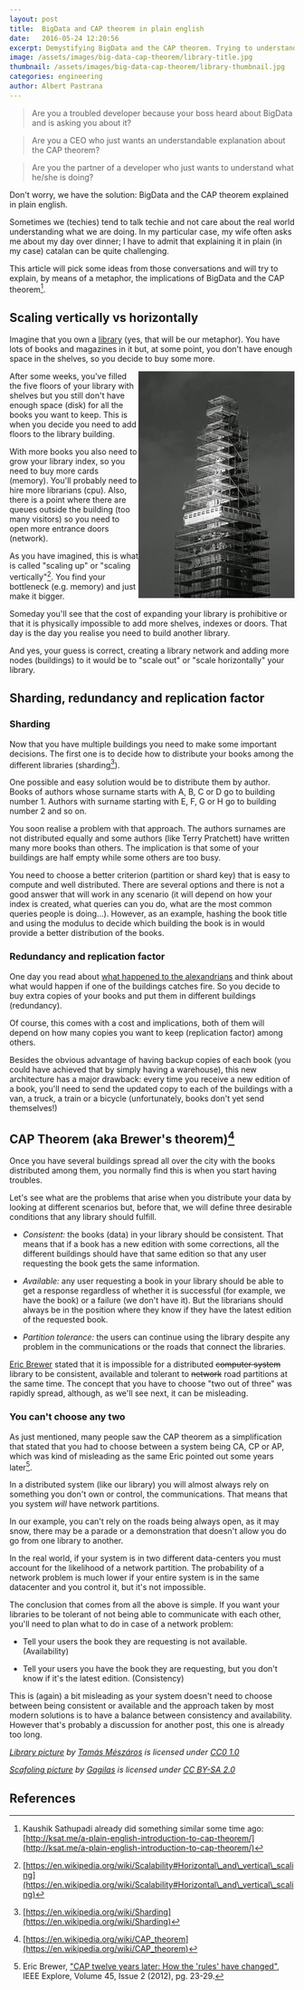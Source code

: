 ```yaml
---
layout: post
title:  BigData and CAP theorem in plain english
date:   2016-05-24 12:20:56
excerpt: Demystifying BigData and the CAP theorem. Trying to understand them by means of a metaphor.
image: /assets/images/big-data-cap-theorem/library-title.jpg
thumbnail: /assets/images/big-data-cap-theorem/library-thumbnail.jpg
categories: engineering
author: Albert Pastrana
---
```


> Are you a troubled developer because your boss heard about BigData and is asking you about it?

> Are you a CEO who just wants an understandable explanation about the CAP theorem?

> Are you the partner of a developer who just wants to understand what he/she is doing?

Don't worry, we have the solution: BigData and the CAP theorem explained in plain english.

Sometimes we (techies) tend to talk techie and not care about the real world understanding what we are doing. In my particular case, my wife often asks me about my day over dinner; I have to admit that explaining it in plain (in my case) catalan can be quite challenging.

This article will pick some ideas from those conversations and will try to explain, by means of a metaphor, the implications of BigData and the CAP theorem[^other].

## Scaling vertically vs horizontally

Imagine that you own a [library](https://en.wikipedia.org/wiki/Library) (yes, that will be our metaphor). You have lots of books and magazines in it but, at some point, you don't have enough space in the shelves, so you decide to buy some more.

<img alt="Adding floors" style="float: right;" src="/assets/images/big-data-cap-theorem/scafolding.jpg">

After some weeks, you've filled the five floors of your library with shelves but you still don't have enough space (disk) for all the books you want to keep. This is when you decide you need to add floors to the library building.

With more books you also need to grow your library index, so you need to buy more cards (memory). You'll probably need to hire more librarians (cpu). Also, there is a point where there are queues outside the building (too many visitors) so you need to open more entrance doors (network).

As you have imagined, this is what is called "scaling up" or "scaling vertically"[^scale]. You find your bottleneck (e.g. memory) and just make it bigger.

Someday you'll see that the cost of expanding your library is prohibitive or that it is physically impossible to add more shelves, indexes or doors. That day is the day you realise you need to build another library.

And yes, your guess is correct, creating a library network and adding more nodes (buildings) to it would be to "scale out" or "scale horizontally" your library.

## Sharding, redundancy and replication factor

### Sharding
Now that you have multiple buildings you need to make some important decisions. The first one is to decide how to distribute your books among the different libraries (sharding[^shard]).

One possible and easy solution would be to distribute them by author. Books of authors whose surname starts with A, B, C or D go to building number 1. Authors with surname starting with E, F, G or H go to building number 2 and so on.

You soon realise a problem with that approach. The authors surnames are not distributed equally and some authors (like Terry Pratchett) have written many more books than others. The implication is that some of your buildings are half empty while some others are too busy.

You need to choose a better criterion (partition or shard key) that is easy to compute and well distributed. There are several options and there is not a good answer that will work in any scenario (it will depend on how your index is created, what queries can you do, what are the most common queries people is doing...). However, as an example, hashing the book title and using the modulus to decide which building the book is in would provide a better distribution of the books.

### Redundancy and replication factor

One day you read about [what happened to the alexandrians](https://en.wikipedia.org/wiki/Destruction_of_the_Library_of_Alexandria) and think about what would happen if one of the buildings catches fire. So you decide to buy extra copies of your books and put them in different buildings (redundancy).

Of course, this comes with a cost and implications, both of them will depend on how many copies you want to keep (replication factor) among others.

Besides the obvious advantage of having backup copies of each book (you could have achieved that by simply having a warehouse), this new architecture has a major drawback: every time you receive a new edition of a book, you'll need to send the updated copy to each of the buildings with a van, a truck, a train or a bicycle (unfortunately, books don't yet send themselves!)

## CAP Theorem (aka Brewer's theorem)[^cap]

Once you have several buildings spread all over the city with the books distributed among them, you normally find this is when you start having troubles.

Let's see what are the problems that arise when you distribute your data by looking at different scenarios but, before that, we will define three desirable conditions that any library should fulfill.

- _Consistent:_ the books (data) in your library should be consistent.
  That means that if a book has a new edition with some corrections, all the
  different buildings should have that same edition so that any user requesting
  the book gets the same information.

- _Available:_ any user requesting a book in your library should be able
  to get a response regardless of whether it is successful (for example, we have the
  book) or a failure (we don't have it). But the librarians should always
  be in the position where they know if they have the latest edition of
  the requested book.

- _Partition tolerance:_ the users can continue using the library despite
  any problem in the communications or the roads that connect the libraries.

[Eric Brewer](http://www.cs.berkeley.edu/~brewer/) stated that it is impossible for a distributed ~~computer system~~ library to be consistent, available and tolerant to ~~network~~ road partitions at the same time. The concept that you have to choose "two out of three" was rapidly spread, although, as we'll see next, it can be misleading.

### You can't choose any two

As just mentioned, many people saw the CAP theorem as a simplification that stated that you had to choose between a system being CA, CP or AP, which was kind of misleading as the same Eric pointed out some years later[^cap2].

In a distributed system (like our library) you will almost always rely on something you don't own or control, the communications. That means that you system *will* have network partitions.

In our example, you can't rely on the roads being always open, as it may snow, there may be a parade or a demonstration that doesn't allow you do go from one library to another.

In the real world, if your system is in two different data-centers you must account for the likelihood of a network partition. The probability of a network problem is much lower if your entire system is in the same datacenter and you control it, but it's not impossible.

The conclusion that comes from all the above is simple. If you want your libraries to be tolerant of not being able to communicate with each other, you'll need to plan what to do in case of a network problem:

- Tell your users the book they are requesting is not available. (Availability)

- Tell your users you have the book they are requesting, but you
  don't know if it's the latest edition. (Consistency)

This is (again) a bit misleading as your system doesn't need to choose between being consistent or available and the approach taken by most modern solutions is to have a balance between consistency and availability. However that's probably a discussion for another post, this one is already too long.


_[Library picture](https://www.pexels.com/photo/library-university-books-students-12064/) by [Tamás Mészáros](https://www.pexels.com/u/repuding/) is licensed under [CC0 1.0](https://creativecommons.org/publicdomain/zero/1.0/)_

_[Scafoling picture](https://www.flickr.com/photos/gagilas/8094965097/) by [Gagilas](https://www.flickr.com/photos/gagilas/) is licensed under [CC BY-SA 2.0](https://creativecommons.org/licenses/by-sa/2.0/)_

## References

[^other]: Kaushik Sathupadi already did something similar some time ago: [http://ksat.me/a-plain-english-introduction-to-cap-theorem/](http://ksat.me/a-plain-english-introduction-to-cap-theorem/)
[^scale]: [https://en.wikipedia.org/wiki/Scalability#Horizontal\_and\_vertical\_scaling](https://en.wikipedia.org/wiki/Scalability#Horizontal\_and\_vertical\_scaling)
[^shard]: [https://en.wikipedia.org/wiki/Sharding](https://en.wikipedia.org/wiki/Sharding)
[^cap]: [https://en.wikipedia.org/wiki/CAP_theorem](https://en.wikipedia.org/wiki/CAP_theorem)
[^cap2]: Eric Brewer, ["CAP twelve years later: How the 'rules' have changed"](http://www.infoq.com/articles/cap-twelve-years-later-how-the-rules-have-changed), IEEE Explore, Volume 45, Issue 2 (2012), pg. 23-29.
